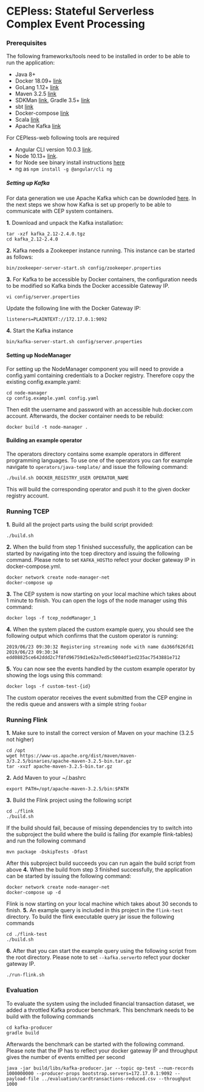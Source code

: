 # CEPless: Stateful Serverless Complex Event Processing

### Prerequisites 
The following frameworks/tools need to be installed in order to be able to run the application: 

- Java 8+
- Docker 18.09+ [link](https://docs.docker.com/install/linux/docker-ce/ubuntu/)
- GoLang 1.12+ [link](https://tecadmin.net/install-go-on-ubuntu/)
- Maven 3.2.5 [link](http://basicgroundwork.blogspot.com/2014/07/installing-maven-322-on-ubuntu-1404.html)
- SDKMan [link](https://sdkman.io/install), Gradle 3.5+ [link](https://gradle.org/install/#with-a-package-manager) 
- sbt [link](https://www.scala-sbt.org/1.x/docs/Installing-sbt-on-Linux.html)
- Docker-compose [link](https://docs.docker.com/compose/install/)
- Scala [link](https://www.scala-lang.org/download/)
- Apache Kafka [link](https://www.apache.org/dyn/closer.cgi?path=/kafka/2.4.0/kafka_2.12-2.4.0.tgz)

For CEPless-web following tools are required
 - Angular CLI version 10.0.3  [link](https://github.com/angular/angular-cli).
 - Node 10.13+ [link](https://nodejs.org/en/download/).
 - for Node see binary install instructions [here](https://medium.com/@tgmarinho/how-to-install-node-js-via-binary-archive-on-linux-ab9bbe1dd0c2)
 - ng as `npm install -g @angular/cli ng`

##### Setting up Kafka
For data generation we use Apache Kafka which can be downloded [here](https://www.apache.org/dyn/closer.cgi?path=/kafka/2.4.0/kafka_2.12-2.4.0.tgz). 
In the next steps we show how Kafka is set up properly to be able to communicate with CEP system containers.

**1.** Download and unpack the Kafka installation:
```
tar -xzf kafka_2.12-2.4.0.tgz
cd kafka_2.12-2.4.0
```

**2.** Kafka needs a Zookeeper instance running. This instance can be started as follows: 
```
bin/zookeeper-server-start.sh config/zookeeper.properties
```
**3.** For Kafka to be accessible by Docker containers, the configuration needs to be modified so Kafka binds the Docker accessible Gateway IP.
```
vi config/server.properties
```
Update the following line with the Docker Gateway IP:

```
listeners=PLAINTEXT://172.17.0.1:9092
```
**4.** Start the Kafka instance
```
bin/kafka-server-start.sh config/server.properties
```

#### Setting up NodeManager
For setting up the NodeManager component you will need to provide a config.yaml containing credentials to a Docker registry. Therefore copy the existing config.example.yaml:
```
cd node-manager
cp config.example.yaml config.yaml
```
Then edit the username and password with an accessible hub.docker.com account. Afterwards, the docker container needs to be rebuild: 
```
docker build -t node-manager . 
```

#### Building an example operator
The operators directory contains some example operators in different programming languages. To use one of the operators you can for example navigate to `operators/java-template/` and issue the following command: 
```
./build.sh DOCKER_REGISTRY_USER OPERATOR_NAME
```
This will build the corresponding operator and push it to the given docker registry account. 

### Running TCEP

**1.** Build all the project parts using the build script provided:
```
./build.sh
```
**2.**  When the build from step 1 finished successfully, the application can be started by navigating into the tcep directory and issuing the following command. Please note to set `KAFKA_HOST`to refect your docker gateway IP in docker-compose.yml.
```
docker network create node-manager-net
docker-compose up
```
**3.** The CEP system is now starting on your local machine which takes about 1 minute to finish. You can open the logs of the node manager using this command: 
```
docker logs -f tcep_nodeManager_1
```
**4.** When the system placed the custom example query, you should see the following output which confirms that the custom operator is running: 
```
2019/06/23 09:30:32 Registering streaming node with name da366f626fd1
2019/06/23 09:30:34 edd08825ce642ddd2c7f8fd96759d1e62a7ed5c5004df1ed235ac7543881e712
``` 
**5.** You can now see the events handled by the custom example operator by showing the logs using this command: 
```
docker logs -f custom-test-{id}
```

The custom operator receives the event submitted from the CEP engine in the redis queue and answers with a simple string `foobar`


### Running Flink

**1.** Make sure to install the correct version of Maven on your machine (3.2.5 not higher)
```
cd /opt
wget https://www-us.apache.org/dist/maven/maven-3/3.2.5/binaries/apache-maven-3.2.5-bin.tar.gz
tar -xvzf apache-maven-3.2.5-bin.tar.gz
```
**2.** Add Maven to your ~/.bashrc
``` 
export PATH=/opt/apache-maven-3.2.5/bin:$PATH
```
**3.** Build the Flink project using the following script
```
cd ./flink
./build.sh
```
If the build should fail, because of missing dependencies try to switch into the subproject the build where the build is failing (for example flink-tables) and run the following command
```
mvn package -DskipTests -Dfast
```
After this subproject build succeeds you can run again the build script from above
**4.**  When the build from step 3 finished successfully, the application can be started by issuing the following command: 
```
docker network create node-manager-net
docker-compose up -d 
```
Flink is now starting on your local machine which takes about 30 seconds to finish. 
**5.** An example query is included in this project in the `flink-test` directory. To build the flink executable query jar issue the following commands
```
cd ./flink-test
./build.sh
```
**6.** After that you can start the example query using the following script from the root directory. Please note to set `--kafka.server`to refect your docker gateway IP.
```
./run-flink.sh
```

### Evaluation

To evaluate the system using the included financial transaction dataset, we added a throttled Kafka producer benchmark. This benchmark needs to be build with the following commands
```
cd kafka-producer
gradle build
```

Afterwards the benchmark can be started with the following command. Please note that the IP has to reflect your docker gateway IP and throughput gives the number of events emitted per second
```
java -jar build/libs/kafka-producer.jar --topic op-test --num-records 1000000000 --producer-props bootstrap.servers=172.17.0.1:9092 --payload-file ../evaluation/cardtransactions-reduced.csv --throughput 1000
```
